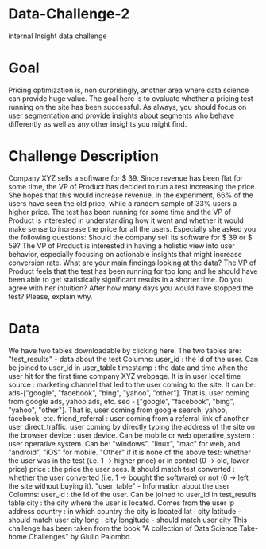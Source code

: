 # Data-Challenge-2
internal Insight data challenge


# Goal
Pricing optimization is, non surprisingly, another area where data science can provide huge value.
The goal here is to evaluate whether a pricing test running on the site has been successful. As always, you should focus on user segmentation and provide insights about segments who behave differently as well as any other insights you might find.

# Challenge Description
Company XYZ sells a software for \$ 39.
Since revenue has been flat for some time, the VP of Product has decided to run a test increasing the price. She hopes that this would increase revenue. In the experiment, 66\% of the users have seen the old price, while a random sample of 33\% users a higher price.
The test has been running for some time and the VP of Product is interested in understanding how it went and whether it would make sense to increase the price for all the users. Especially she asked you the following questions:
Should the company sell its software for \$ 39 or \$ 59?
The VP of Product is interested in having a holistic view into user behavior, especially focusing on actionable insights that might increase conversion rate. What are your main findings looking at the data?
The VP of Product feels that the test has been running for too long and he should have been able to get statistically significant results in a shorter time. Do you agree with her intuition? After how many days you would have stopped the test? Please, explain why.

# Data
We have two tables downloadable by clicking here. The two tables are:
"test_results" - data about the test
Columns:
user_id : the Id of the user. Can be joined to user_id in user_table
timestamp : the date and time when the user hit for the first time company XYZ webpage. It is in user local time
source : marketing channel that led to the user coming to the site. It can be: ads-["google", "facebook", "bing", "yahoo", "other"]. That is, user coming from google ads, yahoo ads, etc. seo - ["google", "facebook", "bing", "yahoo", "other"]. That is, user coming from google search, yahoo, facebook, etc.
friend_referral : user coming from a referral link of another user
direct_traffic: user coming by directly typing the address of the site on the browser
device : user device. Can be mobile or web
operative_system : user operative system. Can be: "windows", "linux", "mac" for web, and "android", "iOS" for mobile. "Other" if it is none of the above
test: whether the user was in the test (i.e. 1 -> higher price) or in control (0 -> old, lower price)
price : the price the user sees. It should match test
converted : whether the user converted (i.e. 1 -> bought the software) or not (0 -> left the site without buying it).
"user_table" - Information about the user
Columns: user_id : the Id of the user. Can be joined to user_id in test_results table
city : the city where the user is located. Comes from the user ip address
country : in which country the city is located
lat : city latitude - should match user city
long : city longitude - should match user city
This challenge has been taken from the book "A collection of Data Science Take-home Challenges" by Giulio Palombo.
